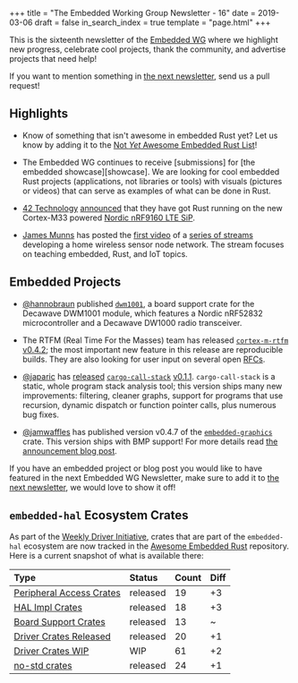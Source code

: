 +++
title = "The Embedded Working Group Newsletter - 16"
date = 2019-03-06
draft = false
in_search_index = true
template = "page.html"
+++

This is the sixteenth newsletter of the [Embedded WG] where we highlight new progress, celebrate cool projects, thank the community, and advertise projects that need help!

[Embedded WG]: https://github.com/rust-embedded/wg

<!-- TODO uncomment -->

<!-- Discuss on [users.rust-lang.org], [on twitter], or [on reddit]! -->

<!-- [users.rust-lang.org]: https://example.org/#TODO -->
<!-- [on twitter]: https://example.org/#TODO -->
<!-- [on reddit]: https://example.org/#TODO -->

<!-- more -->

If you want to mention something in [the next newsletter], send us a pull request!

[the next newsletter]: https://github.com/rust-embedded/blog/edit/master/content/2019-03-20-newsletter-17.md

## Highlights

- Know of something that isn't awesome in embedded Rust yet? Let us know by adding it to the [Not *Yet* Awesome Embedded Rust List][nyaer]!

[nyaer]: https://github.com/rust-embedded/not-yet-awesome-embedded-rust

- The Embedded WG continues to receive [submissions] for [the embedded showcase][showcase]. We are looking for cool embedded Rust projects (applications, not libraries or tools) with visuals (pictures or videos) that can serve as examples of what can be done in Rust.

- [42 Technology](https://www.42technology.com) [announced](https://twitter.com/42Technology/status/1099009843967471617) that they have got Rust running on the new Cortex-M33 powered [Nordic nRF9160 LTE SiP](https://www.nordicsemi.com/Products/Low-power-cellular-IoT/nRF9160).

- [James Munns](https://twitter.com/bitshiftmask) has posted the [first video](https://www.youtube.com/watch?v=S0VI70nY6Vo) of a [series of streams](https://www.youtube.com/playlist?list=PLX44HkctSkTewrL9frlUz0yeKLKecebT1) developing a home wireless sensor node network. The stream focuses on teaching embedded, Rust, and IoT topics.

## Embedded Projects

- [@hannobraun](https://github.com/hannobraun) published [`dwm1001`](https://crates.io/crates/dwm1001), a board support crate for the Decawave DWM1001 module, which features a Nordic nRF52832 microcontroller and a Decawave DW1000 radio transceiver.

- The RTFM (Real Time For the Masses) team has released [`cortex-m-rtfm`][rtfm] [v0.4.2][rtfm-changelog]; the most important new feature in this release are reproducible builds. They are also looking for user input on several open [RFCs][rtfm-rfcs].

[rtfm]: https://crates.io/crates/cortex-m-rtfm
[rtfm-changelog]: https://github.com/japaric/cortex-m-rtfm/blob/master/CHANGELOG.md#v042---2019-02-27
[rtfm-rfcs]: https://github.com/japaric/cortex-m-rtfm/issues?q=is%3Aissue+is%3Aopen+label%3ARFC

- [@japaric] has [released][call-stack-twitter] [`cargo-call-stack`][call-stack-crates-io] [v0.1.1]. `cargo-call-stack` is a static, whole program stack analysis tool; this version ships many new improvements: filtering, cleaner graphs, support for programs that use recursion, dynamic dispatch or function pointer calls, plus numerous bug fixes.

[@japaric]: https://github.com/japaric/
[call-stack-twitter]: https://mobile.twitter.com/japaricious/status/1102275637606338562
[call-stack-crates-io]: https://crates.io/crates/cargo-call-stack
[v0.1.1]: https://github.com/japaric/cargo-call-stack/blob/master/CHANGELOG.md#v011---2019-03-03

- [@jamwaffles] has published version v0.4.7 of the [`embedded-graphics`][eg-crates-io] crate. This version ships with BMP support! For more details read [the announcement blog post][eg-blog].

[@jamwaffles]: https://github.com/jamwaffles
[eg-crates-io]: https://crates.io/crates/embedded-graphics/0.4.7
[eg-blog]: https://wapl.es/rust/2019/03/04/embedded-graphics-0.4.7-bmp-support.html

If you have an embedded project or blog post you would like to have featured in the next Embedded WG Newsletter, make sure to add it to [the next newsletter], we would love to show it off!

## `embedded-hal` Ecosystem Crates

As part of the [Weekly Driver Initiative], crates that are part of the `embedded-hal` ecosystem are now tracked in the [Awesome Embedded Rust] repository. Here is a current snapshot of what is available there:

| Type                       | Status    | Count | Diff |
| :---                       | :-----    | :---- | :--- |
| [Peripheral Access Crates] | released  | 19    | +3   |
| [HAL Impl Crates]          | released  | 18    | +3   |
| [Board Support Crates]     | released  | 13    | ~    |
| [Driver Crates Released]   | released  | 20    | +1   |
| [Driver Crates WIP]        | WIP       | 61    | +2   |
| [no-std crates]            | released  | 24    | +1   |

[Awesome Embedded Rust]: https://github.com/rust-embedded/awesome-embedded-rust
[Weekly Driver Initiative]: https://github.com/rust-embedded/wg/issues/39
[Peripheral Access Crates]: https://github.com/rust-embedded/awesome-embedded-rust#peripheral-access-crates
[HAL Impl Crates]: https://github.com/rust-embedded/awesome-embedded-rust#hal-implementation-crates
[Board Support Crates]: https://github.com/rust-embedded/awesome-embedded-rust#board-support-crates
[Driver Crates Released]: https://github.com/rust-embedded/awesome-embedded-rust#driver-crates
[Driver Crates WIP]: https://github.com/rust-embedded/awesome-embedded-rust#wip
[no-std crates]: https://github.com/rust-embedded/awesome-embedded-rust#no-std-crates

